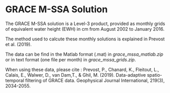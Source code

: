 # GRACE M-SSA Solution

The GRACE M-SSA solution is a Level-3 product, provided as monthly grids of equivalent water height (EWH) in cm from August 2002 to January 2016.

The method used to calcute these monthly solutions is explained in Prevost et al. (2019).

The data can be find in the Matlab format (.mat) in *grace_mssa_matlab.zip* or in text format (one file per month) in *grace_mssa_grids.zip*.

When using these data, please cite :
Prevost, P., Chanard, K., Fleitout, L., Calais, E., Walwer, D., van Dam,T., & Ghil, M. (2019). Data-adaptive spatio-temporal filtering of GRACE data. Geophysical Journal International, 219(3), 2034-2055.
